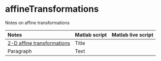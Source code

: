# affineTransformations
Notes on affine transformations


| Notes                       | Matlab script | Matlab live script  |
| :---                        | :---          | :---                |
| [2-D affine transformations](https://htmlpreview.github.io/?https://github.com/eraldoribeiro/affineTransformations/blob/main/affineTransforms.html)            | Title         |                     |
| Paragraph   | Text          |                     |
